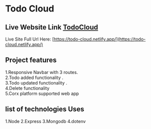 # Todo Cloud
## Live Website Link [TodoCloud](https://todo-cloud.netlify.app/)
Live Site Full Url Here: [https://todo-cloud.netlify.app/](https://todo-cloud.netlify.app/)


## Project features

1.Responsive Navbar with 3 routes. </br>
2.Todo added functionality . </br> 
3.Todo updated functionality  . </br>
4.Delete functionality  </br>
5.Corx platform supported web app </br>

## list of technologies Uses
1.Node
2.Express
3.Mongodb
4.dotenv
